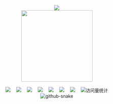 <div align="center">

  <!-- dynamic typing effect 动态打字效果 -->
  <div>
    <a href="https://blog.sunguoqi.com/">
      <img src="https://readme-typing-svg.demolab.com?font=Fira+Code&pause=1000&width=435&lines=console.log(%22Hello%2C%20World%22);梦幻·星空 祝您今天愉快!&center=true&size=27" />
    </a>
  </div>

  <!-- knock code pictures 敲代码的图片 -->
  <picture>
    <source media="(prefers-color-scheme: dark)" srcset="https://cdn.jsdelivr.net/gh/FantasticDreamStarrySky/FantasticDreamStarrySky/assets/images/coding.gif" />
    <source media="(prefers-color-scheme: light)" srcset="https://cdn.jsdelivr.net/gh/FantasticDreamStarrySky/FantasticDreamStarrySky/assets/images/developer.svg" height="225px" />
    <img src="https://cdn.jsdelivr.net/gh/FantasticDreamStarrySky/FantasticDreamStarrySky/assets/images/coding.gif" />
  </picture>

  <!-- for beauty 留个空行好看点 -->
  <div>&nbsp;</div>

  <!-- profile logo 个人资料徽标 -->
  <div>
    <a href=""><img src="https://img.shields.io/badge/Website-博客-blue" /></a>&emsp;
    <a href=""><img src="https://img.shields.io/badge/Twitter-推特-blue" /></a>&emsp;
    <a href=""><img src="https://img.shields.io/badge/YouTube-油管-c32136" /></a>&emsp;
    <a href=""><img src="https://img.shields.io/badge/WeChat-微信-07c160" /></a>&emsp;
    <a href=""><img src="https://img.shields.io/badge/Bilibili-B站-ff69b4" /></a>&emsp;
    <a href=""><img src="https://img.shields.io/badge/CSDN-论坛-c32136" /></a>&emsp;
    <a href=""><img src="https://img.shields.io/badge/Zhihu-知乎-blue" /></a>&emsp;
    <!-- visitor statistics logo 访问量统计徽标 -->
    <img src="https://komarev.com/ghpvc/?username=FantasticDreamStarrySky&label=Views&color=0e75b6&style=flat" alt="访问量统计" />
  </div>

  <!-- Snake Code Contribution Map 贪吃蛇代码贡献图 -->
  <picture>
    <source media="(prefers-color-scheme: dark)" srcset="https://cdn.jsdelivr.net/gh/FantasticDreamStarrySky/FantasticDreamStarrySky/profile-snake-contrib/github-contribution-grid-snake-dark.svg" />
    <source media="(prefers-color-scheme: light)" srcset="https://cdn.jsdelivr.net/gh/FantasticDreamStarrySky/FantasticDreamStarrySky/profile-snake-contrib/github-contribution-grid-snake.svg" />
    <img alt="github-snake" src="https://cdn.jsdelivr.net/gh/FantasticDreamStarrySky/FantasticDreamStarrySky/profile-snake-contrib/github-contribution-grid-snake-dark.svg" />
  </picture>

</div>

